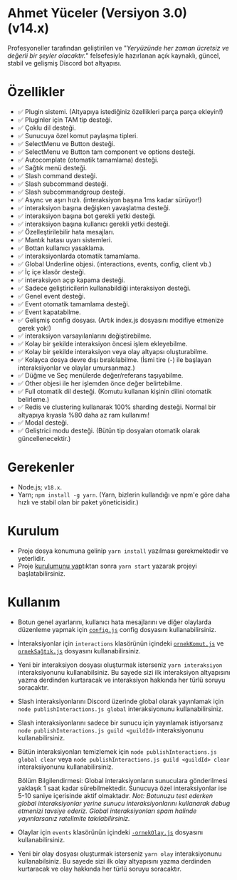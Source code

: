 

# Ahmet Yüceler (Versiyon 3.0) (v14.x) #

Profesyoneller tarafından geliştirilen ve "*Yeryüzünde her zaman ücretsiz ve değerli bir şeyler olacaktır.*" felsefesiyle hazırlanan açık kaynaklı, güncel, stabil ve gelişmiş Discord bot altyapısı. 
 
# Özellikler #

- ✅ Plugin sistemi. (Altyapıya istediğiniz özellikleri parça parça ekleyin!)
- ✅ Pluginler için TAM tip desteği.
- ✅ Çoklu dil desteği.
- ✅ Sunucuya özel komut paylaşma tipleri.
- ✅ SelectMenu ve Button desteği.
- ✅ SelectMenu ve Button tam component ve options desteği.
- ✅ Autocomplate (otomatik tamamlama) desteği.
- ✅ Sağtık menü desteği.
- ✅ Slash command desteği.
- ✅ Slash subcommand desteği.
- ✅ Slash subcommandgroup desteği.
- ✅ Async ve aşırı hızlı. (interaksiyon başına 1ms kadar sürüyor!)
- ✅ interaksiyon başına değişken yavaşlatma desteği.
- ✅ interaksiyon başına bot gerekli yetki desteği.
- ✅ interaksiyon başına kullanıcı gerekli yetki desteği.
- ✅ Özelleştirilebilir hata mesajları.
- ✅ Mantık hatası uyarı sistemleri.
- ✅ Bottan kullanıcı yasaklama.
- ✅ interaksiyonlarda otomatik tamamlama.
- ✅ Global Underline objesi. (interactions, events, config, client vb.)
- ✅ İç içe klasör desteği.
- ✅ interaksiyon açıp kapama desteği.
- ✅ Sadece geliştiricilerin kullanabildiği interaksiyon desteği.
- ✅ Genel event desteği.
- ✅ Event otomatik tamamlama desteği.
- ✅ Event kapatabilme.
- ✅ Gelişmiş config dosyası. (Artık index.js dosyasını modifiye etmenize gerek yok!)
- ✅ interaksiyon varsayılanlarını değiştirebilme.
- ✅ Kolay bir şekilde interaksiyon öncesi işlem ekleyebilme.
- ✅ Kolay bir şekilde interaksiyon veya olay altyapsı oluşturabilme.
- ✅ Kolayca dosya devre dışı bırakılabilme. (İsmi tire (-) ile başlayan interaksiyonlar ve olaylar umursanmaz.)
- ✅ Düğme ve Seç menülerde değer/referans taşıyabilme.
- ✅ Other objesi ile her işlemden önce değer belirtebilme.
- ✅ Full otomatik dil desteği. (Komutu kullanan kişinin dilini otomatik belirleme.)
- ✅ Redis ve clustering kullanarak 100% sharding desteği. Normal bir altyapıya kıyasla %80 daha az ram kullanımı!
- ✅ Modal desteği.
- ✅ Geliştrici modu desteği. (Bütün tip dosyaları otomatik olarak güncellenecektir.)


# Gerekenler #
- Node.js; `v18.x`.
- Yarn; `npm install -g yarn`. (Yarn, bizlerin kullandığı ve npm'e göre daha hızlı ve stabil olan bir paket yöneticisidir.)

# Kurulum #
- Proje dosya konumuna gelinip `yarn install` yazılması gerekmektedir ve yeterlidir.
- Proje [kurulumunu yap](#kullanım)tıktan sonra `yarn start` yazarak projeyi başlatabilirsiniz.

# Kullanım #
- Botun genel ayarlarını, kullanıcı hata mesajlarını ve diğer olaylarda düzenleme yapmak için [`config.js`](./config.js) config dosyasını kullanabilirsiniz.
- İnteraksiyonlar için `interactions` klasörünün içindeki [`ornekKomut.js`](./interactions/-ornekKomut.js) ve [`ornekSağtık.js`](./interactions/-ornekSağtık.js) dosyasını kullanabilirsiniz.
- Yeni bir interaksiyon dosyası oluşturmak isterseniz `yarn interaksiyon` interaksiyonunu kullanabilsiniz. Bu sayede sizi ilk interaksiyon altyapısını yazma derdinden kurtaracak ve interaksiyon hakkında her türlü soruyu soracaktır.
- Slash interaksiyonlarını Discord üzerinde global olarak yayınlamak için `node publishInteractions.js global` interaksiyonunu kullanabilirsiniz.
- Slash interaksiyonlarını sadece bir sunucu için yayınlamak istiyorsanız `node publishInteractions.js guild <guildId>` interaksiyonunu kullanabilirsiniz. 
- Bütün interaksiyonları temizlemek için `node publishInteractions.js global clear` veya `node publishInteractions.js guild <guildId> clear` interaksiyonunu kullanabilirsiniz.
  
  Bölüm Bilgilendirmesi: Global interaksiyonların sunuculara gönderilmesi yaklaşık 1 saat kadar sürebilmektedir. Sunucuya özel interaksiyonlar ise 5-10 saniye içerisinde aktif olmaktadır. 
  *Not: Botunuzu test ederken global interaksiyonlar yerine sunucu interaksiyonlarını kullanarak debug etmenizi tavsiye ederiz. Global interaksiyonları spam halinde yayınlarsanız ratelimite takılabilirsiniz.*

- Olaylar için `events` klasörünün içindeki [`-ornekOlay.js`](./events/-ornekOlay.js) dosyasını kullanabilirsiniz.
- Yeni bir olay dosyası oluşturmak isterseniz `yarn olay` interaksiyonunu kullanabilsiniz. Bu sayede sizi ilk olay altyapısını yazma derdinden kurtaracak ve olay hakkında her türlü soruyu soracaktır.